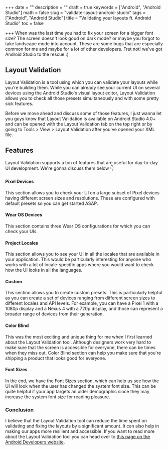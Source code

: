 +++
date = ""
description = ""
draft = true
keywords = ["Android", "Android Studio"]
math = false
slug = "validate-layout-android-studio"
tags = ["Android", "Android Studio"]
title = "Validating your layouts ft. Android Studio"
toc = false

+++
When was the last time you had to fix your screen for a bigger font size? The screen doesn't look good on dark mode? or maybe you forgot to take landscape mode into account. These are some bugs that are especially common for me and maybe for a lot of other developers. Fret not! we've got Android Studio to the rescue :)

## Layout Validation

Layout Validation is a tool using which you can validate your layouts while you're building them. While you can already see your current UI on several devices using the Android Studio's visual layout editor, Layout Validation allows you to check all those presets simultaneously and with some pretty sick features. 

Before we move ahead and discuss some of those features, I just wanna let you guys know that Layout Validation is available on Android Studio 4.0+ and can be opened with the Layout Validation tab on the top right or by going to Tools > View > Layout Validation after you've opened your XML file.

## Features

Layout Validation supports a ton of features that are useful for day-to-day UI development. We're gonna discuss them below 👇

#### Pixel Devices

This section allows you to check your UI on a large subset of Pixel devices having different screen sizes and resolutions. These are configured with default presets so you can get started ASAP.

#### Wear OS Devices

This section contains three Wear OS configurations for which you can check your UIs.

#### Project Locales

This section allows you to see your UI in all the locales that are available in your application. This would be particularly interesting for anyone who works with a lot of locale-specific apps where you would want to check how the UI looks in all the languages.

#### Custom

This section allows you to create custom presets. This is particularly helpful as you can create a set of devices ranging from different screen sizes to different locales and API levels. For example, you can have a Pixel 1 with a 1080p display and a Nexus 4 with a 720p display, and those can represent a broader range of devices from their generation.

#### Color Blind

This was the most exciting and unique thing for me when I first learned about the Layout Validation tool. Although designers work very hard to make sure that the screen is accessible for everyone, there can be times when they miss out. Color Blind section can help you make sure that you're shipping a product that looks good for everyone. 

#### Font Sizes

In the end, we have the Font Sizes section, which can help us see how the UI will look when the user has changed the system font size. This can be quite helpful if your app targets an older demographic since they may increase the system font size for reading pleasure. 

### Conclusion

I believe that the Layout Validation tool can reduce the time spent on validating and fixing the layouts by a significant amount. It can also help in making our apps more resilient and accessible. If you want to read more about the Layout Validation tool you can head over to [this page on the Android Developers website](https://developer.android.com/studio/debug/layout-inspector#layout-validation). 